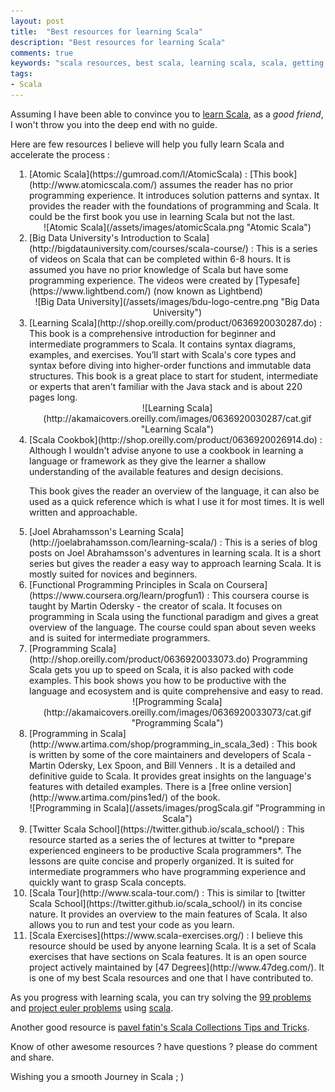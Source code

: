 ```yaml
---
layout: post
title:  "Best resources for learning Scala"
description: "Best resources for learning Scala"
comments: true
keywords: "scala resources, best scala, learning scala, scala, getting started with scala"
tags:
- Scala
---
```


<style>
ul {
  list-style-type: square;
  margin-bottom: 10px;
  padding-left: 30px;
}
ol {
  list-style-type: decimal;
  margin-bottom: 10px;
  padding-left: 30px;
}

h3 strong {
  font-weight:normal;
}
</style>

Assuming I have been able to convince you to [learn Scala](/2016/why-you-should-learn-scala/), as a *good friend*, I won't throw you into the deep end with no guide.

Here are few resources I believe will help you fully learn Scala and accelerate the process :

<ol markdown="1">
  <li markdown="1"> [Atomic Scala](https://gumroad.com/l/AtomicScala) : [This book](http://www.atomicscala.com/) assumes the reader has no prior programming experience. It introduces solution patterns and syntax. It provides the reader with the foundations of programming and Scala. It could be the first book you use in learning Scala but not the last.
  <div style="text-align:center" markdown="1">
  ![Atomic Scala](/assets/images/atomicScala.png "Atomic Scala")
  </div>
  </li>

  <li markdown="1"> [Big Data University's Introduction to Scala](http://bigdatauniversity.com/courses/scala-course/) : This is a series of videos on Scala that can be completed within 6-8 hours. It is assumed you have no prior knowledge of Scala but have some programming experience. The videos were created by [Typesafe](https://www.lightbend.com/) (now known as Lightbend)
  <div style="text-align:center" markdown="1">
  ![Big Data University](/assets/images/bdu-logo-centre.png "Big Data University")
  </div>
  </li>

  <li markdown="1"> [Learning Scala](http://shop.oreilly.com/product/0636920030287.do) : This book is a comprehensive introduction for beginner and intermediate programmers to Scala. It contains syntax diagrams, examples, and exercises. You’ll start with Scala's core types and syntax before diving into higher-order functions and immutable data structures. This book is a great place to start for student, intermediate or experts that aren't familiar with the Java stack and is about 220 pages long.
  <div style="text-align:center" markdown="1">
  ![Learning Scala](http://akamaicovers.oreilly.com/images/0636920030287/cat.gif "Learning Scala")
  </div>
  </li>

  <li markdown="1"> [Scala Cookbok](http://shop.oreilly.com/product/0636920026914.do) : Although I wouldn't advise anyone to use a cookbook in learning a language or framework as they give the learner a shallow understanding of the available features and design decisions.
  <p>This book gives the reader an overview of the language, it can also be used as a quick reference which is what I use it for most times. It is well written and approachable.
  </p>
  </li>

  <li markdown="1"> [Joel Abrahamsson's Learning Scala](http://joelabrahamsson.com/learning-scala/) :  This is a series of blog posts on Joel Abrahamsson's adventures in learning scala. It is a short series but gives the reader a easy way to approach learning Scala. It is mostly suited for novices and beginners.
  </li>

  <li markdown="1"> [Functional Programming Principles in Scala on Coursera](https://www.coursera.org/learn/progfun1) :
  This coursera course is taught by Martin Odersky - the creator of scala. It focuses on programming in Scala using the functional paradigm and gives a great overview of the language. The course could span about seven weeks and is suited for intermediate programmers.
  </li>

  <li markdown="1"> [Programming Scala](http://shop.oreilly.com/product/0636920033073.do)
  Programming Scala gets you up to speed on Scala, it is also packed with code examples. This book shows you how to be productive with the language and ecosystem and is quite comprehensive and easy to read.<br>
  <div style="text-align:center" markdown="1">
  ![Programming Scala](http://akamaicovers.oreilly.com/images/0636920033073/cat.gif "Programming Scala")
  </div>
  </li>

  <li markdown="1"> [Programming in Scala](http://www.artima.com/shop/programming_in_scala_3ed) :
  This book is written by some of the core maintainers and developers of Scala - Martin Odersky, Lex Spoon, and Bill Venners . It is a detailed and definitive guide to Scala. It provides great insights on the language's features with detailed examples. There is a [free online version](http://www.artima.com/pins1ed/) of the book.
  <div style="text-align:center" markdown="1">
  ![Programming in Scala](/assets/images/progScala.gif "Programming in Scala")
  </div>
  </li>

  <li markdown="1"> [Twitter Scala School](https://twitter.github.io/scala_school/) :
  This resource started as a series the of lectures at twitter to *prepare experienced engineers to be productive Scala programmers*. The lessons are quite concise and properly organized. It is suited for intermediate programmers who have programming experience and quickly want to grasp Scala concepts.
  </li>

  <li markdown="1"> [Scala Tour](http://www.scala-tour.com/) :
  This is similar to [twitter Scala School](https://twitter.github.io/scala_school/) in its concise nature. It provides an overview to the main features of Scala. It also allows you to run and test your code as you learn.
  </li>

  <li markdown="1"> [Scala Exercises](https://www.scala-exercises.org/) :
  I believe this resource should be used by anyone learning Scala. It is a set of Scala exercises that have sections on Scala features. It is an open source project actively maintained by [47 Degrees](http://www.47deg.com/). It is one of my best Scala resources and one that I have contributed to.
  </li>
</ol>

As you progress with learning scala, you can try solving the [99 problems](http://aperiodic.net/phil/scala/s-99/) and [project euler problems](https://projecteuler.net/archives) using [scala](https://pavelfatin.com/scala-for-project-euler/).

Another good resource is [pavel fatin's Scala Collections Tips and Tricks](https://pavelfatin.com/scala-collections-tips-and-tricks/).

Know of other awesome resources ? have questions ? please do comment and share.

Wishing you a smooth Journey in Scala ; )
